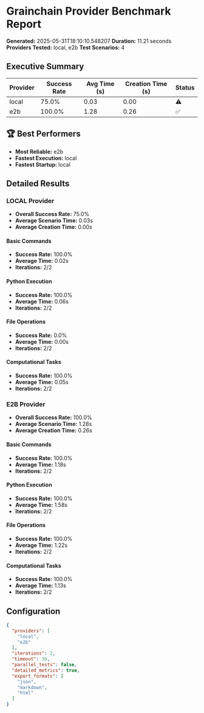 # Grainchain Provider Benchmark Report

**Generated:** 2025-05-31T18:10:10.548207
**Duration:** 11.21 seconds
**Providers Tested:** local, e2b
**Test Scenarios:** 4

## Executive Summary

| Provider | Success Rate | Avg Time (s) | Creation Time (s) | Status |
|----------|--------------|--------------|-------------------|--------|
| local | 75.0% | 0.03 | 0.00 | ⚠️ |
| e2b | 100.0% | 1.28 | 0.26 | ✅ |

## 🏆 Best Performers

- **Most Reliable:** e2b
- **Fastest Execution:** local
- **Fastest Startup:** local

## Detailed Results

### LOCAL Provider

- **Overall Success Rate:** 75.0%
- **Average Scenario Time:** 0.03s
- **Average Creation Time:** 0.00s

#### Basic Commands
- **Success Rate:** 100.0%
- **Average Time:** 0.02s
- **Iterations:** 2/2

#### Python Execution
- **Success Rate:** 100.0%
- **Average Time:** 0.06s
- **Iterations:** 2/2

#### File Operations
- **Success Rate:** 0.0%
- **Average Time:** 0.00s
- **Iterations:** 2/2

#### Computational Tasks
- **Success Rate:** 100.0%
- **Average Time:** 0.05s
- **Iterations:** 2/2

### E2B Provider

- **Overall Success Rate:** 100.0%
- **Average Scenario Time:** 1.28s
- **Average Creation Time:** 0.26s

#### Basic Commands
- **Success Rate:** 100.0%
- **Average Time:** 1.18s
- **Iterations:** 2/2

#### Python Execution
- **Success Rate:** 100.0%
- **Average Time:** 1.58s
- **Iterations:** 2/2

#### File Operations
- **Success Rate:** 100.0%
- **Average Time:** 1.22s
- **Iterations:** 2/2

#### Computational Tasks
- **Success Rate:** 100.0%
- **Average Time:** 1.13s
- **Iterations:** 2/2

## Configuration

```json
{
  "providers": [
    "local",
    "e2b"
  ],
  "iterations": 2,
  "timeout": 30,
  "parallel_tests": false,
  "detailed_metrics": true,
  "export_formats": [
    "json",
    "markdown",
    "html"
  ]
}
```
